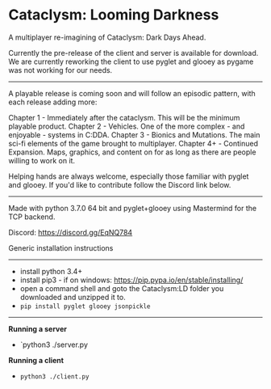 Cataclysm: Looming Darkness
===

A multiplayer re-imagining of Cataclysm: Dark Days Ahead.

Currently the pre-release of the client and server is available for download.
We are currently reworking the client to use pyglet and glooey as pygame was
not working for our needs.

----

A playable release is coming soon and will follow an episodic pattern, with each release adding more:

Chapter 1 - Immediately after the cataclysm. This will be the minimum playable product.
Chapter 2 - Vehicles. One of the more complex - and enjoyable - systems in C:DDA.
Chapter 3 - Bionics and Mutations. The main sci-fi elements of the game brought to multiplayer.
Chapter 4+ - Continued Expansion. Maps, graphics, and content on for as long as there are people willing to work on it.

Helping hands are always welcome, especially those familiar with pyglet and glooey. If you'd like to contribute follow the Discord link below.

----

Made with python 3.7.0 64 bit and pyglet+glooey using Mastermind for the TCP backend.

Discord: https://discord.gg/EqNQ784

Generic installation instructions

---

* install python 3.4+
* install pip3 - if on windows: https://pip.pypa.io/en/stable/installing/
* open a command shell and goto the Cataclysm:LD folder you downloaded and unzipped it to.
* `pip install pyglet glooey jsonpickle`

---

**Running a server**

* `python3 ./server.py

**Running a client**

* `python3 ./client.py`
       

